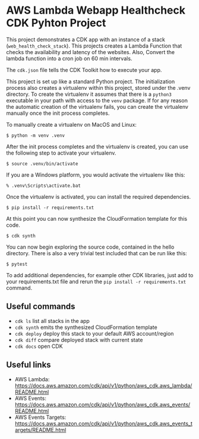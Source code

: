 # AWS Lambda Webapp Healthcheck CDK Pyhton Project

This project demonstrates a CDK app with an instance of a stack (`web_health_check_stack`). This projects creates a Lambda Function that checks the availability and latency of the websites. Also, Convert the lambda function into a cron job on 60 min intervals.

The `cdk.json` file tells the CDK Toolkit how to execute your app.

This project is set up like a standard Python project.  The initialization process also creates
a virtualenv within this project, stored under the .venv directory.  To create the virtualenv
it assumes that there is a `python3` executable in your path with access to the `venv` package.
If for any reason the automatic creation of the virtualenv fails, you can create the virtualenv
manually once the init process completes.

To manually create a virtualenv on MacOS and Linux:

```
$ python -m venv .venv
```

After the init process completes and the virtualenv is created, you can use the following
step to activate your virtualenv.

```
$ source .venv/bin/activate
```

If you are a Windows platform, you would activate the virtualenv like this:

```
% .venv\Scripts\activate.bat
```

Once the virtualenv is activated, you can install the required dependencies.

```
$ pip install -r requirements.txt
```

At this point you can now synthesize the CloudFormation template for this code.

```
$ cdk synth
```

You can now begin exploring the source code, contained in the hello directory.
There is also a very trivial test included that can be run like this:

```
$ pytest
```

To add additional dependencies, for example other CDK libraries, just add to
your requirements.txt file and rerun the `pip install -r requirements.txt`
command.

## Useful commands

 * `cdk ls`          list all stacks in the app
 * `cdk synth`       emits the synthesized CloudFormation template
 * `cdk deploy`      deploy this stack to your default AWS account/region
 * `cdk diff`        compare deployed stack with current state
 * `cdk docs`        open CDK 
 
 ## Useful links

 - AWS Lambda: https://docs.aws.amazon.com/cdk/api/v1/python/aws_cdk.aws_lambda/README.html
 - AWS Events: https://docs.aws.amazon.com/cdk/api/v1/python/aws_cdk.aws_events/README.html
 - AWS Events Targets: https://docs.aws.amazon.com/cdk/api/v1/python/aws_cdk.aws_events_targets/README.html